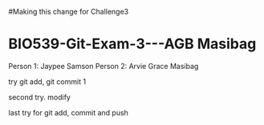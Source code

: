 #Making this change for Challenge3
# BIO539-Git-Exam-3---AGB Masibag

Person 1: Jaypee Samson
Person 2: Arvie Grace Masibag

try git add, git commit 1

second try. modify 



last try for git add, commit and push
